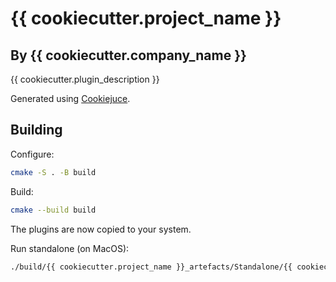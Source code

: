# {{ cookiecutter.project_name }}

## By {{ cookiecutter.company_name }}

{{ cookiecutter.plugin_description }}

Generated using [Cookiejuce](github.com/madskjeldgaard/Cookiejuce).

## Building

Configure:
```bash
cmake -S . -B build
```

Build:
```bash
cmake --build build
```

The plugins are now copied to your system.

Run standalone (on MacOS):
```bash
./build/{{ cookiecutter.project_name }}_artefacts/Standalone/{{ cookiecutter.project_name }}.app/Contents/MacOS/{{ cookiecutter.project_name }}
```


